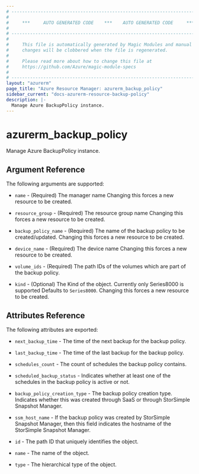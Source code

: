 ```yaml
---
# ----------------------------------------------------------------------------
#
#     ***     AUTO GENERATED CODE    ***    AUTO GENERATED CODE     ***
#
# ----------------------------------------------------------------------------
#
#     This file is automatically generated by Magic Modules and manual
#     changes will be clobbered when the file is regenerated.
#
#     Please read more about how to change this file at
#     https://github.com/Azure/magic-module-specs
#
# ----------------------------------------------------------------------------
layout: "azurerm"
page_title: "Azure Resource Manager: azurerm_backup_policy"
sidebar_current: "docs-azurerm-resource-backup-policy"
description: |-
  Manage Azure BackupPolicy instance.
---
```


# azurerm_backup_policy

Manage Azure BackupPolicy instance.


## Argument Reference

The following arguments are supported:

* `name` - (Required) The manager name Changing this forces a new resource to be created.

* `resource_group` - (Required) The resource group name Changing this forces a new resource to be created.

* `backup_policy_name` - (Required) The name of the backup policy to be created/updated. Changing this forces a new resource to be created.

* `device_name` - (Required) The device name Changing this forces a new resource to be created.

* `volume_ids` - (Required) The path IDs of the volumes which are part of the backup policy.

* `kind` - (Optional) The Kind of the object. Currently only Series8000 is supported Defaults to `Series8000`. Changing this forces a new resource to be created.

## Attributes Reference

The following attributes are exported:

* `next_backup_time` - The time of the next backup for the backup policy.

* `last_backup_time` - The time of the last backup for the backup policy.

* `schedules_count` - The count of schedules the backup policy contains.

* `scheduled_backup_status` - Indicates whether at least one of the schedules in the backup policy is active or not.

* `backup_policy_creation_type` - The backup policy creation type. Indicates whether this was created through SaaS or through StorSimple Snapshot Manager.

* `ssm_host_name` - If the backup policy was created by StorSimple Snapshot Manager, then this field indicates the hostname of the StorSimple Snapshot Manager.

* `id` - The path ID that uniquely identifies the object.

* `name` - The name of the object.

* `type` - The hierarchical type of the object.
